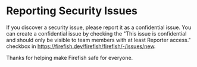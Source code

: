 # Reporting Security Issues

If you discover a security issue, please report it as a confidential issue. You can create a confidential issue by checking the "This issue is confidential and should only be visible to team members with at least Reporter access." checkbox in <https://firefish.dev/firefish/firefish/-/issues/new>.

Thanks for helping make Firefish safe for everyone.
